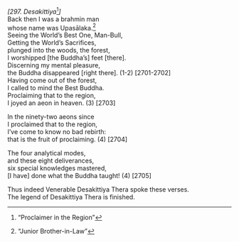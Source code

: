 *\[297. Desakittiya*[^1]*\]*  
Back then I was a brahmin man  
whose name was Upasālaka.[^2]  
Seeing the World’s Best One, Man-Bull,  
Getting the World’s Sacrifices,  
plunged into the woods, the forest,  
I worshipped \[the Buddha’s\] feet \[there\].  
Discerning my mental pleasure,  
the Buddha disappeared \[right there\]. (1-2) \[2701-2702\]  
Having come out of the forest,  
I called to mind the Best Buddha.  
Proclaiming that to the region,  
I joyed an aeon in heaven. (3) \[2703\]

In the ninety-two aeons since  
I proclaimed that to the region,  
I’ve come to know no bad rebirth:  
that is the fruit of proclaiming. (4) \[2704\]

The four analytical modes,  
and these eight deliverances,  
six special knowledges mastered,  
\[I have\] done what the Buddha taught! (4) \[2705\]

Thus indeed Venerable Desakittiya Thera spoke these verses.  
The legend of Desakittiya Thera is finished.  
[^1]: “Proclaimer in the Region”  
[^2]: “Junior Brother-in-Law”
